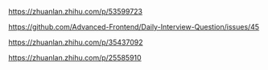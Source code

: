  https://zhuanlan.zhihu.com/p/53599723

 https://github.com/Advanced-Frontend/Daily-Interview-Question/issues/45

 https://zhuanlan.zhihu.com/p/35437092


 https://zhuanlan.zhihu.com/p/25585910
